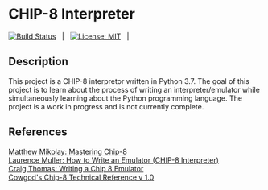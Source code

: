# CHIP-8 Interpreter

[![Build Status](https://travis-ci.org/IslayLaphroaig/CHIP-8.svg?branch=master)](https://travis-ci.org/IslayLaphroaig/CHIP-8)&nbsp;&nbsp; | &nbsp;&nbsp;[![License: MIT](https://img.shields.io/badge/License-MIT-yellow.svg)](https://opensource.org/licenses/MIT)&nbsp;&nbsp; |

## Description
This project is a CHIP-8 interpretor written in Python 3.7. The goal of this project is to learn about the process of writing an interpreter/emulator while simultaneously learning about the Python programming language. The project is a work in progress and is not currently complete.

## References

[Matthew Mikolay: Mastering Chip-8](http://mattmik.com/files/chip8/mastering/chip8.html)<br/>
[Laurence Muller: How to Write an Emulator (CHIP-8 Interpreter)](http://www.multigesture.net/articles/how-to-write-an-emulator-chip-8-interpreter/)<br/>
[Craig Thomas: Writing a Chip 8 Emulator](http://craigthomas.ca/blog/2014/06/21/writing-a-chip-8-emulator-part-1/)<br/>
[Cowgod's Chip-8 Technical Reference v 1.0](http://devernay.free.fr/hacks/chip8/C8TECH10.HTM)<br/>
